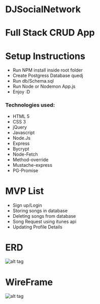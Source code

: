 # DJSocialNetwork
# Full Stack CRUD App

# Setup Instructions
- Run NPM install inside root folder
- Create Postgress Database quedj
- Run db/Schema.sql
- Run Node or Nodemon App.js
- Enjoy :D

### Technologies used:
- HTML 5
- CSS 3
- jQuery
- Javascript
- Node.Js
- Express
- Bycrypt
- Node-Fetch
- Method-override
- Mustache-express
- PG-Promise

# MVP List
- Sign up/Login
- Storing songs in database
- Deleting songs from database
- Song Request using itunes api
- Updating Profile Details

# ERD
![alt tag](https://trello.com/c/wBZGgwJW/11-database-erd)

# WireFrame
![alt tag](https://trello.com/c/ri8B6ne3/10-wireframe)


